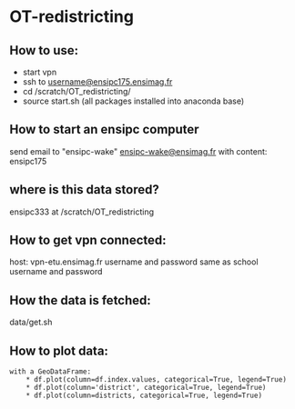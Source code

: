 # OT-redistricting

## How to use:
 * start vpn
 * ssh to username@ensipc175.ensimag.fr
 * cd /scratch/OT\_redistricting/
 * source start.sh (all packages installed into anaconda base) 

## How to start an ensipc computer
send email to "ensipc-wake" <ensipc-wake@ensimag.fr>
with content: ensipc175

## where is this data stored?
ensipc333 at /scratch/OT\_redistricting

## How to get vpn connected:
host: vpn-etu.ensimag.fr
username and password same as school username and password

## How the data is fetched:
data/get.sh

## How to plot data:
    with a GeoDataFrame:
        * df.plot(column=df.index.values, categorical=True, legend=True)
        * df.plot(column='district', categorical=True, legend=True)
        * df.plot(column=districts, categorical=True, legend=True)

